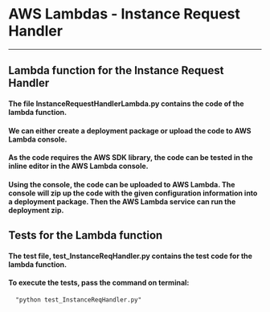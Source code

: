 # AWS Lambdas -  Instance Request Handler
---
##  Lambda function for the Instance Request Handler

#### The file InstanceRequestHandlerLambda.py contains the code of the lambda function.
#### We can either create a deployment package or upload the code to AWS Lambda console.
#### As the code requires the AWS SDK library, the code can be tested in the inline editor in the AWS Lambda console. 
#### Using the console, the code can be uploaded  to AWS Lambda. The console will zip up the code with the given configuration information  into a deployment package. Then the AWS Lambda service can run the deployment zip.

## Tests for the Lambda function 

#### The test file, test_InstanceReqHandler.py contains the test code for the lambda function.
#### To execute the tests, pass the command on terminal:

      "python test_InstanceReqHandler.py"